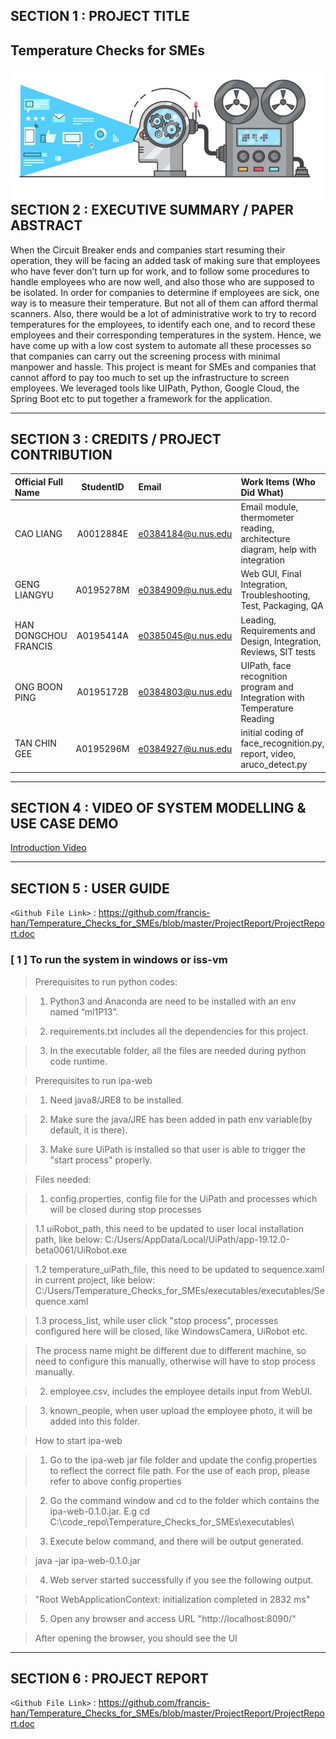 ## SECTION 1 : PROJECT TITLE
## Temperature Checks for SMEs

<img src="Miscellaneous/IPA.JPG"
     style="float: left; margin-right: 0px;" />

---
## SECTION 2 : EXECUTIVE SUMMARY / PAPER ABSTRACT
When the Circuit Breaker ends and companies start resuming their operation, they will be facing an added task of making sure that employees who have fever don’t turn up for work, and to follow some procedures to handle employees who are now well, and also those who are supposed to be isolated.
In order for companies to determine if employees are sick, one way is to measure their temperature. But not all of them can afford thermal scanners. Also, there would be a lot of administrative work to try to record temperatures for the employees, to identify each one, and to record these employees and their corresponding temperatures in the system.
Hence, we have come up with a low cost system to automate all these processes so that companies can carry out the screening process with minimal manpower and hassle.
This project is meant for SMEs and companies that cannot afford to pay too much to set up the infrastructure to screen employees.
We leveraged tools like UIPath, Python, Google Cloud, the Spring Boot etc to put together a framework for the application.

---
## SECTION 3 : CREDITS / PROJECT CONTRIBUTION


| Official Full Name   | StudentID | Email              | Work Items (Who Did What) |                                             
| :------------ |:---------------:| :-----| :-----|
| CAO LIANG            | A0012884E | e0384184@u.nus.edu | Email module, thermometer reading, architecture diagram, help with integration | 
| GENG LIANGYU         | A0195278M | e0384909@u.nus.edu | Web GUI, Final Integration, Troubleshooting, Test, Packaging, QA  | 
| HAN DONGCHOU FRANCIS | A0195414A | e0385045@u.nus.edu | Leading, Requirements and Design, Integration, Reviews, SIT tests  | 
| ONG BOON PING        | A0195172B | e0384803@u.nus.edu | UIPath, face recognition program and Integration with Temperature Reading      | 
| TAN CHIN GEE         | A0195296M | e0384927@u.nus.edu | initial coding of face_recognition.py, report, video, aruco_detect.py |


---
## SECTION 4 : VIDEO OF SYSTEM MODELLING & USE CASE DEMO

[Introduction Video]( https://youtu.be/osvUxGM6XUM)


---
## SECTION 5 : USER GUIDE

`<Github File Link>` : <https://github.com/francis-han/Temperature_Checks_for_SMEs/blob/master/ProjectReport/ProjectReport.doc>

### [ 1 ] To run the system in windows or iss-vm

> Prerequisites to run python codes:

> 1. Python3 and Anaconda are need to be installed with an env named “ml1P13”. 

> 2. requirements.txt includes all the dependencies for this project. 

> 3. In the executable folder, all the files are needed during python code runtime. 

> Prerequisites to run ipa-web

> 1.	Need java8/JRE8 to be installed.

> 2.	Make sure the java/JRE has been added in path env variable(by default, it is there).

> 3.	Make sure UiPath is installed so that user is able to trigger the "start process" properly.

> Files needed:

> 1. config.properties, config file for the UiPath and processes which will be closed during stop processes

> 1.1 uiRobot_path, this need to be updated to user local installation path, like below: 
C:/Users/AppData/Local/UiPath/app-19.12.0-beta0061/UiRobot.exe

> 1.2 temperature_uiPath_file, this need to be updated to sequence.xaml in current project, like below:
C:/Users/Temperature_Checks_for_SMEs/executables/executables/Sequence.xaml

> 1.3 process_list, while user click "stop process", processes configured here will be closed, like WindowsCamera, UiRobot etc.

> The process name might be different due to different machine, so need to configure this manually, otherwise will have to stop process manually.

> 2. employee.csv, includes the employee details input from WebUI.

> 3. known_people, when user upload the employee photo, it will be added into this folder.

> How to start ipa-web

> 1. Go to the ipa-web jar file folder and update the config.properties to reflect the correct file path. For the use of each prop, please refer to above config.properties

> 2. Go the command window and cd to the folder which contains the ipa-web-0.1.0.jar. E.g cd C:\code_repo\Temperature_Checks_for_SMEs\executables\

> 3. Execute below command, and there will be output generated.

> java -jar ipa-web-0.1.0.jar

> 4. Web server started successfully if you see the following output.

> "Root WebApplicationContext: initialization completed in 2832 ms"

> 5. Open any browser and access URL "http://localhost:8090/"

> After opening the browser, you should see the UI 
 

---
## SECTION 6 : PROJECT REPORT 

`<Github File Link>` : <https://github.com/francis-han/Temperature_Checks_for_SMEs/blob/master/ProjectReport/ProjectReport.doc>


